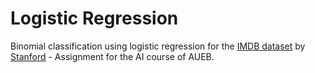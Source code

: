 # Logistic Regression
Binomial classification using logistic regression for the [IMDB dataset](https://ai.stanford.edu/~amaas/data/sentiment/) by [Stanford](https://ai.stanford.edu/~amaas/papers/wvSent_acl2011.bib) - Assignment for the AI course of AUEB.
